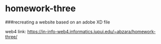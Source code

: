 # homework-three
 ###recreating a website based on an adobe XD file

 web4 link:
 https://in-info-web4.informatics.iupui.edu/~abzara/homework-three/
